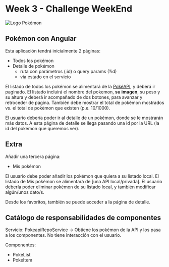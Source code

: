 # Week 3 - Challenge WeekEnd

![Logo Pokémon](pokemon-logo.svg)

## Pokémon con Angular

Esta aplicación tendrá inicialmente 2 páginas:

- Todos los pokémon
- Detalle de pokémon
  - ruta con parámetros (:id) o query params (?id)
  - via estado en el servicio

El listado de todos los pokémon se alimentará de la [PokéAPI](https://pokeapi.co/), y deberá ir paginado. El listado incluirá el nombre del pokemon, **su imagen**, su peso y su altura y deberá ir acompañado de dos botones, para avanzar y retroceder de página. También debe mostrar el total de pokèmon mostrados vs. el total de pokèmon que existen (p.e. 10/1000).

El usuario debería poder ir al detalle de un pokémon, donde se le mostrarán más datos.
A esta página de detalle se llega pasando una id por la URL (la id del pokémon que queremos ver).

## Extra

Añadir una tercera página:

- Mis pokémon

El usuario debe poder añadir los pokémon que quiera a su listado local. El listado de Mis pokémon se alimentará de [una API local/privada]. El usuario debería poder eliminar pokémon de su listado local, y también modificar algún/unos dato/s.

Desde los favoritos, también se puede acceder a la página de detalle.

## Catálogo de responsabilidades de componentes

Servicio: PokeapiRepoService -> Obtiene los pokémon de la API y los pasa a los componentes. No tiene interacción con el usuario.

Componentes:

- PokeList
- PokeItem

